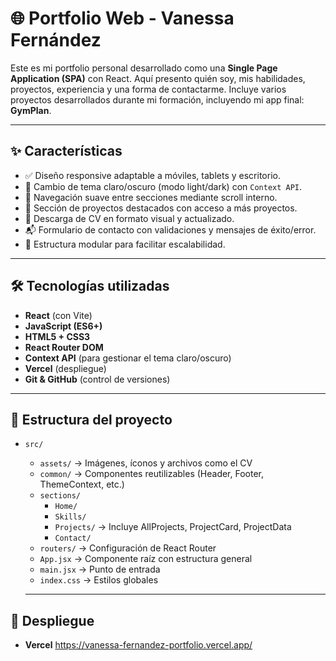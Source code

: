 # 🌐 Portfolio Web - Vanessa Fernández

Este es mi portfolio personal desarrollado como una **Single Page Application (SPA)** con React. Aquí presento quién soy, mis habilidades, proyectos, experiencia y una forma de contactarme. Incluye varios proyectos desarrollados durante mi formación, incluyendo mi app final: **GymPlan**.

---

## ✨ Características

- ✅ Diseño responsive adaptable a móviles, tablets y escritorio.
- 🌙 Cambio de tema claro/oscuro (modo light/dark) con `Context API`.
- 🔁 Navegación suave entre secciones mediante scroll interno.
- 💼 Sección de proyectos destacados con acceso a más proyectos.
- 📄 Descarga de CV en formato visual y actualizado.
- 📬 Formulario de contacto con validaciones y mensajes de éxito/error.
- 📂 Estructura modular para facilitar escalabilidad.

---

## 🛠 Tecnologías utilizadas

- **React** (con Vite)
- **JavaScript (ES6+)**
- **HTML5 + CSS3**
- **React Router DOM**
- **Context API** (para gestionar el tema claro/oscuro)
- **Vercel** (despliegue)
- **Git & GitHub** (control de versiones)

---

## 📁 Estructura del proyecto

- `src/`
  - `assets/` → Imágenes, íconos y archivos como el CV
  - `common/` → Componentes reutilizables (Header, Footer, ThemeContext, etc.)
  - `sections/`
    - `Home/`
    - `Skills/`
    - `Projects/` → Incluye AllProjects, ProjectCard, ProjectData
    - `Contact/`
  - `routers/` → Configuración de React Router
  - `App.jsx` → Componente raíz con estructura general
  - `main.jsx` → Punto de entrada
  - `index.css` → Estilos globales

  ---

## 🚀 Despliegue
- **Vercel** https://vanessa-fernandez-portfolio.vercel.app/




